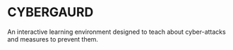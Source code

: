 # CYBERGAURD
An interactive learning environment designed to teach about cyber-attacks and measures to prevent them.
